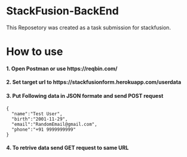 # StackFusion-BackEnd
This Reposetory was created as a task submission for stackfusion.

# How to use

<h4>1. Open Postman or use https://reqbin.com/</h4>
<h4>2. Set target url to https://stackfusionform.herokuapp.com/userdata</h4>
<h4>3. Put Following data in JSON formate and send <b>POST</b> request</h4>

```
{
  "name":"Test User",
  "birth":"2001-11-29",
  "email":"RandomEmail@gmail.com",
  "phone":"+91 9999999999"
}
```
<h4>4. To retrive data send <b>GET</b> request to same URL</h4>


